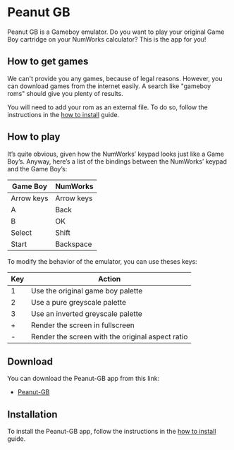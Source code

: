 # Peanut GB

Peanut GB is a Gameboy emulator. Do you want to play your original Game Boy
cartridge on your NumWorks calculator? This is the app for you!

## How to get games

We can't provide you any games, because of legal reasons. However, you can
download games from the internet easily. A search like "gameboy roms" should
give you plenty of results.

You will need to add your rom as an external file. To do so, follow the
instructions in the [how to install](../help/how-to-install.md) guide.

## How to play

It’s quite obvious, given how the NumWorks’ keypad looks just like a Game Boy’s.
Anyway, here’s a list of the bindings between the NumWorks’ keypad and the
Game Boy’s:

| Game Boy   | NumWorks   |
| ---------- | ---------- |
| Arrow keys | Arrow keys |
| A          | Back       |
| B          | OK         |
| Select     | Shift      |
| Start      | Backspace  |

To modify the behavior of the emulator, you can use theses keys:

| Key | Action                                           |
| --- | ------------------------------------------------ |
| 1   | Use the original game boy palette                |
| 2   | Use a pure greyscale palette                     |
| 3   | Use an inverted greyscale palette                |
| +   | Render the screen in fullscreen                  |
| -   | Render the screen with the original aspect ratio |

## Download

You can download the Peanut-GB app from this link:

- [Peanut-GB](https://yaya-cout.github.io/Nwagyu/assets/apps/peanutgb.nwa)

## Installation

To install the Peanut-GB app, follow the instructions in the
[how to install](../help/how-to-install.md) guide.
